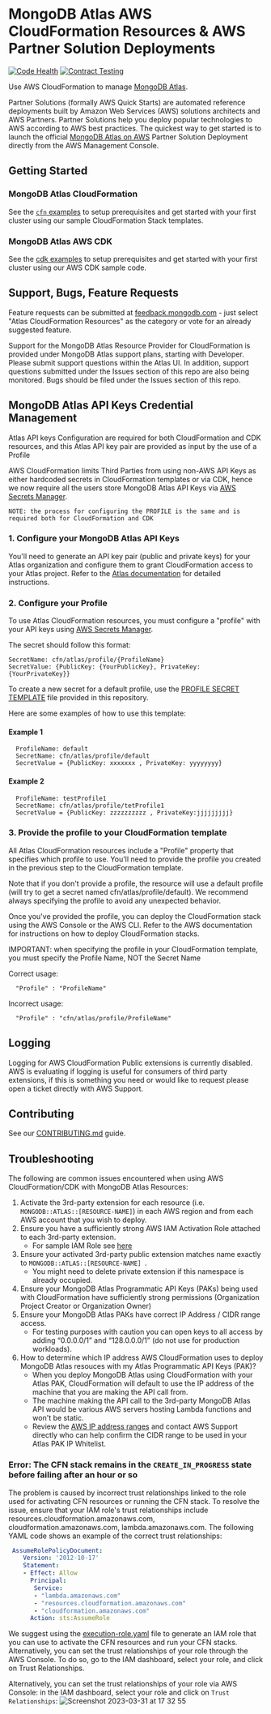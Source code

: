 # MongoDB Atlas AWS CloudFormation Resources & AWS Partner Solution Deployments 
[![Code Health](https://github.com/mongodb/mongodbatlas-cloudformation-resources/actions/workflows/code-health.yaml/badge.svg?branch=master)](https://github.com/mongodb/mongodbatlas-cloudformation-resources/actions/workflows/code-health.yaml)
[![Contract Testing](https://github.com/mongodb/mongodbatlas-cloudformation-resources/actions/workflows/contract-testing.yaml/badge.svg?branch=master)](https://github.com/mongodb/mongodbatlas-cloudformation-resources/actions/workflows/contract-testing.yaml)

Use AWS CloudFormation to manage [MongoDB Atlas](https://www.mongodb.com/cloud/atlas).

Partner Solutions (formally AWS Quick Starts) are automated reference deployments built by Amazon Web Services (AWS) solutions architects and AWS Partners. Partner Solutions help you deploy popular technologies to AWS according to AWS best practices. The quickest way to get started is to launch the official [MongoDB Atlas on AWS](https://aws.amazon.com/quickstart/architecture/mongodb-atlas/) Partner Solution Deployment directly from the AWS Management Console.

## Getting Started
### MongoDB Atlas CloudFormation
See the [`cfn` examples](examples/README.md) to setup prerequisites and get started with your first cluster using our sample CloudFormation Stack templates.

### MongoDB Atlas AWS CDK
See the [cdk examples](cdk/examples/README.md) to setup prerequisites and get started with your first cluster using our AWS CDK sample code.

## Support, Bugs, Feature Requests
Feature requests can be submitted at [feedback.mongodb.com](https://feedback.mongodb.com/forums/924145-atlas/category/392596-atlas-cloudformation-resources) - just select "Atlas CloudFormation Resources" as the category or vote for an already suggested feature.

Support for the MongoDB Atlas Resource Provider for CloudFormation is provided under MongoDB Atlas support plans, starting with Developer. Please submit support questions within the Atlas UI. In addition, support questions submitted under the Issues section of this repo are also being monitored. Bugs should be filed under the Issues section of this repo.

## MongoDB Atlas API Keys Credential Management
Atlas API keys Configuration are required for both CloudFormation and CDK resources, and this Atlas API key pair are provided as input by the use of a Profile

AWS CloudFormation limits Third Parties from using non-AWS API Keys as either hardcoded secrets in CloudFormation templates or via CDK, hence we now require all the users store MongoDB Atlas API Keys via [AWS Secrets Manager](https://aws.amazon.com/secrets-manager/).   

`NOTE: the process for configuring the PROFILE is the same and is required both for CloudFormation and CDK`

### 1. Configure your MongoDB Atlas API Keys 
You'll need to generate an API key pair (public and private keys) for your Atlas organization and configure them to grant CloudFormation access to your Atlas project.
Refer to the [Atlas documentation](https://www.mongodb.com/docs/atlas/configure-api-access/#manage-programmatic-access-to-an-organization) for detailed instructions.

### 2. Configure your Profile
To use Atlas CloudFormation resources, you must configure a "profile" with your API keys using [AWS Secrets Manager](https://aws.amazon.com/secrets-manager/).

The secret should follow this format:
```
SecretName: cfn/atlas/profile/{ProfileName}
SecretValue: {PublicKey: {YourPublicKey}, PrivateKey: {YourPrivateKey}}
```

To create a new secret for a default profile, use the [PROFILE SECRET TEMPLATE](/examples/profile-secret.yaml) file provided in this repository.

Here are some examples of how to use this template:

#### Example 1
```
  ProfileName: default
  SecretName: cfn/atlas/profile/default
  SecretValue = {PublicKey: xxxxxxx , PrivateKey: yyyyyyyy}
```
#### Example 2
```
  ProfileName: testProfile1
  SecretName: cfn/atlas/profile/tetProfile1
  SecretValue = {PublicKey: zzzzzzzzzz , PrivateKey:jjjjjjjjj}
```

### 3. Provide the profile to your CloudFormation template

All Atlas CloudFormation resources include a "Profile" property that specifies which profile to use. You'll need to provide the profile you created in the previous step to the CloudFormation template.

Note that if you don't provide a profile, the resource will use a default profile (will try to get a secret named cfn/atlas/profile/default). We recommend always specifying the profile to avoid any unexpected behavior.

Once you've provided the profile, you can deploy the CloudFormation stack using the AWS Console or the AWS CLI. Refer to the AWS documentation for instructions on how to deploy CloudFormation stacks.

IMPORTANT: when specifying the profile in your CloudFormation template, you must specify the Profile Name, NOT the Secret Name

Correct usage:
```
  "Profile" : "ProfileName"
```
Incorrect usage:
```
  "Profile" : "cfn/atlas/profile/ProfileName"
```

## Logging 

Logging for AWS CloudFormation Public extensions is currently disabled. AWS is evaluating if logging is useful for consumers of third party extensions, if this is something you need or would like to request please open a ticket directly with AWS Support.

## Contributing

See our [CONTRIBUTING.md](CONTRIBUTING.md) guide.


## Troubleshooting
The following are common issues encountered when using AWS CloudFormation/CDK with MongoDB Atlas Resources: 
1. Activate the 3rd-party extension for each resource (i.e. `MONGODB::ATLAS::[RESOURCE-NAME]`) in each AWS region and from each AWS account that you wish to deploy.
2. Ensure you have a sufficiently strong AWS IAM Activation Role attached to each 3rd-party extension. 
   * For sample IAM Role see [here](https://github.com/mongodb/mongodbatlas-cloudformation-resources/blob/master/cfn-resources/execute-role.template.yml)
3. Ensure your activated 3rd-party public extension matches name exactly to `MONGODB::ATLAS::[RESOURCE-NAME] `.
   * You might need to delete private extension if this namespace is already occupied.
4. Ensure your MongoDB Atlas Programmatic API Keys (PAKs) being used with CloudFormation have sufficiently strong permissions (Organization Project Creator or Organization Owner)
5. Ensure your MongoDB Atlas PAKs have correct IP Address / CIDR range access. 
   * For testing purposes with caution you can open keys to all access by adding “0.0.0.0/1” and “128.0.0.0/1” (do not use for production workloads). 
6. How to determine which IP address AWS CloudFormation uses to deploy MongoDB Atlas resouces with my Atlas Programmatic API Keys (PAK)?
   * When you deploy MongoDB Atlas using CloudFormation with your Atlas PAK, CloudFormation will default to use the IP address of the machine that you are making the API call from. 
   * The machine making the API call to the 3rd-party MongoDB Atlas API would be various AWS servers hosting Lambda functions and won't be static. 
   * Review the [AWS IP address ranges](https://docs.aws.amazon.com/general/latest/gr/aws-ip-ranges.html) and contact AWS Support directly who can help confirm the CIDR range to be used in your Atlas PAK IP Whitelist.

### Error: The CFN stack remains in the `CREATE_IN_PROGRESS` state before failing after an hour or so
The problem is caused by incorrect trust relationships linked to the role used for activating CFN resources or running the CFN stack. To resolve the issue, ensure that your IAM role's trust relationships include resources.cloudformation.amazonaws.com, cloudformation.amazonaws.com, lambda.amazonaws.com. The following YAML code shows an example of the correct trust relationships:
```yaml
 AssumeRolePolicyDocument:
    Version: '2012-10-17'
    Statement:
    - Effect: Allow
      Principal:
       Service:
       - "lambda.amazonaws.com"
       - "resources.cloudformation.amazonaws.com"
       - "cloudformation.amazonaws.com"
      Action: sts:AssumeRole
```
We suggest using the [execution-role.yaml](examples/execution-role.yaml) file to generate an IAM role that you can use to activate the CFN resources and run your CFN stacks. Alternatively, you can set the trust relationships of your role through the AWS Console. To do so, go to the IAM dashboard, select your role, and click on Trust Relationships.

Alternatively, you can set the trust relationships of your role via AWS Console: in the IAM dashboard, select your role and click on `Trust Relationships`:
![Screenshot 2023-03-31 at 17 32 55](https://user-images.githubusercontent.com/5663078/230436500-fb4ee057-b70e-4580-a94d-f56191728117.png)
